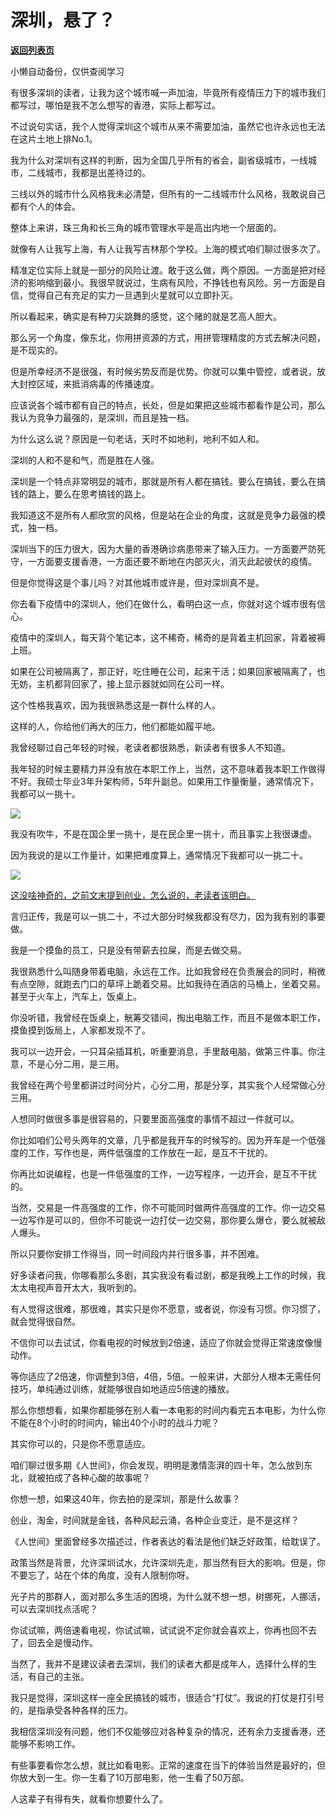 # 深圳，悬了？

[**返回列表页**](/gzh/记忆承载)

小懒自动备份，仅供查阅学习

有很多深圳的读者，让我为这个城市喊一声加油，毕竟所有疫情压力下的城市我们都写过，哪怕是我不怎么想写的香港，实际上都写过。  

  

不过说句实话，我个人觉得深圳这个城市从来不需要加油，虽然它也许永远也无法在这片土地上排No.1。  

  

我为什么对深圳有这样的判断，因为全国几乎所有的省会，副省级城市，一线城市，二线城市，我都是出差待过的。

  

三线以外的城市什么风格我未必清楚，但所有的一二线城市什么风格，我敢说自己都有个人的体会。  

  

整体上来讲，珠三角和长三角的城市管理水平是高出内地一个层面的。  

  

就像有人让我写上海，有人让我写吉林那个学校。上海的模式咱们聊过很多次了。

  

精准定位实际上就是一部分的风险让渡。敢于这么做，两个原因。一方面是把对经济的影响缩到最小。我很早就说过，生病有风险，不挣钱也有风险。另一方面是自信，觉得自己有充足的实力一旦遇到火星就可以立即扑灭。  

  

所以看起来，确实是有种刀尖跳舞的感觉，这个赌的就是艺高人胆大。  

  

那么另一个角度，像东北，你用拼资源的方式，用拼管理精度的方式去解决问题，是不现实的。

  

但是所幸经济不是很强，有时候劣势反而是优势。你就可以集中管控，或者说，放大封控区域，来抵消病毒的传播速度。

  

应该说各个城市都有自己的特点，长处，但是如果把这些城市都看作是公司，那么我认为竞争力最强的，是深圳，而且是独一档。  

  

为什么这么说？原因是一句老话，天时不如地利，地利不如人和。  

  

深圳的人和不是和气，而是胜在人强。

  

深圳是一个特点非常明显的城市，那就是所有人都在搞钱。要么在搞钱，要么在搞钱的路上，要么在思考搞钱的路上。  

  

我知道这不是所有人都欣赏的风格，但是站在企业的角度，这就是竞争力最强的模式，独一档。  

  

深圳当下的压力很大，因为大量的香港确诊病患带来了输入压力。一方面要严防死守，一方面要支援香港，一方面还要不断地在内部灭火，消灭此起彼伏的疫情。  

  

但是你觉得这是个事儿吗？对其他城市或许是，但对深圳真不是。  

  

你去看下疫情中的深圳人，他们在做什么，看明白这一点，你就对这个城市很有信心。

  

疫情中的深圳人，每天背个笔记本，这不稀奇，稀奇的是背着主机回家，背着被褥上班。  

  

如果在公司被隔离了，那正好，吃住睡在公司，起来干活；如果回家被隔离了，也无妨，主机都背回家了，接上显示器就如同在公司一样。

  

这个性格我喜欢，因为我很熟悉这是一群什么样的人。  

  

这样的人，你给他们再大的压力，他们都能如履平地。  

  

我曾经聊过自己年轻的时候，老读者都很熟悉，新读者有很多人不知道。  

  

我年轻的时候主要精力并没有放在本职工作上，当然，这不意味着我本职工作做得不好。我硕士毕业3年升架构师，5年升副总。如果用工作量衡量，通常情况下，我都可以一挑十。  

  

![](https://mmbiz.qpic.cn/mmbiz_png/aYCQDPqZ8kzAYbkj7GYxEzpCzibEAIk5rhy5CpmPCcddQ4neQJWyBYWN6Sz4h1ktd9WazyRo8ibh68nctLQTzUuA/640?wx_fmt=png)

  

我没有吹牛，不是在国企里一挑十，是在民企里一挑十，而且事实上我很谦虚。

  

因为我说的是以工作量计，如果把难度算上，通常情况下我都可以一挑二十。

  

![](https://mmbiz.qpic.cn/mmbiz_png/aYCQDPqZ8kzAYbkj7GYxEzpCzibEAIk5rQOGeF7jaMNX4RiaY5YbnpQGdCUHxQeVwa3n9fZjWxA8YgOe39Mx3YFA/640?wx_fmt=png)

  

[这没啥神奇的，之前文末提到创业，怎么说的，老读者该明白。](http://mp.weixin.qq.com/s?__biz=MzU0MjYwNDU2Mw==&mid=2247504457&idx=1&sn=b0b3257cfcfbb2ef1c48c3693dfcb92e&chksm=fb1abe35cc6d3723f968a998345bd229c4ef54cb2dcc560d54c2415e267e570b9e9d36e6a3b5&scene=21#wechat_redirect)

  

言归正传，我是可以一挑二十，不过大部分时候我都没有尽力，因为我有别的事要做。  

  

我是一个摸鱼的员工，只是没有带薪去拉屎，而是去做交易。

  

我很熟悉什么叫随身带着电脑，永远在工作。比如我曾经在负责展会的同时，稍微有点空隙，就跑去门口的草坪上跪着交易。比如我待在酒店的马桶上，坐着交易。甚至于火车上，汽车上，饭桌上。

  

你没听错，我曾经在饭桌上，觥筹交错间，掏出电脑工作，而且不是做本职工作，摸鱼摸到饭局上，人家都发现不了。

  

我可以一边开会，一只耳朵插耳机，听重要消息，手里敲电脑，做第三件事。你注意，不是心分二用，是三用。

  

我曾经在两个号里都讲过时间分片，心分二用，那是分享，其实我个人经常做心分三用。

  

人想同时做很多事是很容易的，只要里面高强度的事情不超过一件就可以。

  

你比如咱们公号头两年的文章，几乎都是我开车的时候写的。因为开车是一个低强度的工作，写作也是，两件低强度的工作放在一起，是互不干扰的。

  

你再比如说编程，也是一件低强度的工作，一边写程序，一边开会，是互不干扰的。  

  

当然，交易是一件高强度的工作，你不可能同时做两件高强度的工作。你一边交易一边写作是可以的，但你不可能说一边打仗一边交易，那你要么爆仓，要么就被敌人爆头。  

  

所以只要你安排工作得当，同一时间段内并行很多事，并不困难。

  

好多读者问我，你哪看那么多剧，其实我没有看过剧，都是我晚上工作的时候，我太太电视声音开太大，我听到的。  

  

有人觉得这很难，那很难，其实只是你不愿意，或者说，你没有习惯。你习惯了，就会觉得很自然。  

  

不信你可以去试试，你看电视的时候放到2倍速，适应了你就会觉得正常速度像慢动作。  

  

等你适应了2倍速，你调整到3倍，4倍，5倍。一般来讲，大部分人根本无需任何技巧，单纯通过训练，就能够很自如地适应5倍速的播放。  

  

那么你想想看，如果你都能够在别人看一本电影的时间内看完五本电影，为什么你不能在8个小时的时间内，输出40个小时的战斗力呢？  

  

其实你可以的，只是你不愿意适应。  

  

咱们聊过很多期《人世间》，你会发现，明明是激情澎湃的四十年，怎么放到东北，就被拍成了各种心酸的故事呢？  

  

你想一想，如果这40年，你去拍的是深圳，那是什么故事？  

  

创业，淘金，时间就是金钱，各种风起云涌，各种企业变迁，是不是这样？  

  

《人世间》里面曾经多次描述过，作者表达的看法是他们缺乏好政策，给耽误了。

  

政策当然是背景，允许深圳试水，允许深圳先走，那当然有巨大的影响。但是，你不要忘了，站在个体的角度，没有人限制你呀。  

  

光子片的那群人，面对那么多生活的困境，为什么就不想一想，树挪死，人挪活，可以去深圳找点活呢？  

  

你试试嘛，两倍速看电视，你试试嘛，试试说不定你就会喜欢上，你再也回不去了，回去全是慢动作。

  

当然了，我并不是建议读者去深圳，我们的读者大都是成年人，选择什么样的生活，有自己的主张。  

  

我只是觉得，深圳这样一座全民搞钱的城市，很适合“打仗”。我说的打仗是打引号的，是指承受各种各样的压力。  

  

我相信深圳没有问题，他们不仅能够应对各种复杂的情况，还有余力支援香港，还能够不影响工作。

  

有些事要看你怎么想，就比如看电影。正常的速度在当下的体验当然是最好的，但你放大到一生。你一生看了10万部电影，他一生看了50万部。

  

人这辈子有得有失，就看你想要什么了。

